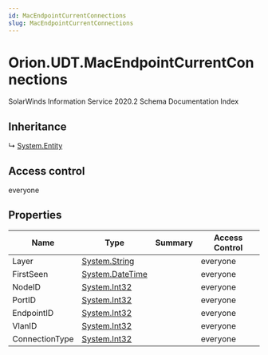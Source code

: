 ```yaml
---
id: MacEndpointCurrentConnections
slug: MacEndpointCurrentConnections
---
```


# Orion.UDT.MacEndpointCurrentConnections

SolarWinds Information Service 2020.2 Schema Documentation Index

## Inheritance

↳ [System.Entity](./../System/Entity)

## Access control

everyone

## Properties

| Name | Type | Summary | Access Control |
| ------ | ------ | ------ | ------ |
| Layer | [System.String](https://docs.microsoft.com/en-us/dotnet/api/system.string) |  | everyone |
| FirstSeen | [System.DateTime](https://docs.microsoft.com/en-us/dotnet/api/system.datetime) |  | everyone |
| NodeID | [System.Int32](https://docs.microsoft.com/en-us/dotnet/api/system.int32) |  | everyone |
| PortID | [System.Int32](https://docs.microsoft.com/en-us/dotnet/api/system.int32) |  | everyone |
| EndpointID | [System.Int32](https://docs.microsoft.com/en-us/dotnet/api/system.int32) |  | everyone |
| VlanID | [System.Int32](https://docs.microsoft.com/en-us/dotnet/api/system.int32) |  | everyone |
| ConnectionType | [System.Int32](https://docs.microsoft.com/en-us/dotnet/api/system.int32) |  | everyone |

